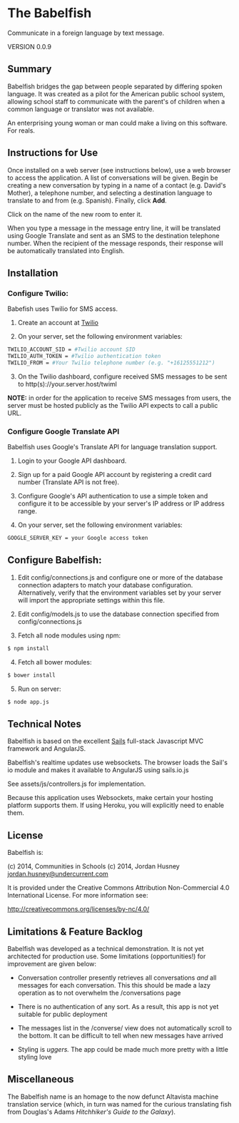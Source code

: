The Babelfish
=============

Communicate in a foreign language by text message.

VERSION 0.0.9

## Summary

Babelfish bridges the gap between people separated by differing spoken
language. It was created as a pilot for the American public school system,
allowing school staff to communicate with the parent's of children when
a common language or translator was not available.

An enterprising young woman or man could make a living on this software.
For reals.


## Instructions for Use

Once installed on a web server (see instructions below), use a web browser
to access the application. A list of conversations will be given.
Begin be creating a new conversation by typing in a name of a contact
(e.g. David's Mother), a telephone number, and selecting a
destination language to translate to and from (e.g. Spanish).
Finally, click **Add**.

Click on the name of the new room to enter it.

When you type a message in the message entry line, it will be
translated using Google Translate and sent as an SMS to the destination
telephone number. When the recipient of the message responds, their
response will be automatically translated into English.


## Installation

### Configure Twilio:

Babefish uses Twilio for SMS access.

1. Create an account at [Twilio](http://twilio.com)

2. On your server, set the following environment variables:
```bash
TWILIO_ACCOUNT_SID = #Twilio account SID
TWILIO_AUTH_TOKEN = #Twilio authentication token
TWILIO_FROM = #Your Twilio telephone number (e.g. "+16125551212")
```

3. On the Twilio dashboard, configure received SMS messages to
   be sent to http(s)://your.server.host/twiml

**NOTE:** in order for the application to receive SMS
messages from users, the server must be hosted publicly as
the Twilio API expects to call a public URL.

### Configure Google Translate API

Babelfish uses Google's Translate API for language translation support.

1. Login to your Google API dashboard.

2. Sign up for a paid Google API account by registering a credit card
   number (Translate API is not free).

3. Configure Google's API authentication to use a simple token and
   configure it to be accessible by your server's IP address or IP
   address range.

4. On your server, set the following environment variables:
```bash
GOOGLE_SERVER_KEY = your Google access token
```


## Configure Babelfish:

1. Edit config/connections.js and configure one or more of the
   database connection adapters to match your database configuration.
   Alternatively, verify that the environment variables set by your
   server will import the appropriate settings within this file.

2. Edit config/models.js to use the database connection specified
   from config/connections.js

3. Fetch all node modules using npm:
```bash
$ npm install
```

4. Fetch all bower modules:
```bash
$ bower install
```

5. Run on server:
```bash
$ node app.js
```


## Technical Notes

Babelfish is based on the excellent [Sails](http://sailsjs.org)
full-stack Javascript MVC framework and AngularJS.

Babelfish's realtime updates use websockets. The browser loads
the Sail's io module and makes it available to AngularJS using
sails.io.js

See assets/js/controllers.js for implementation.

Because this application uses Websockets, make certain your
hosting platform supports them. If using Heroku, you will
explicitly need to enable them.


## License

Babelfish is:

   (c) 2014, Communities in Schools
   (c) 2014, Jordan Husney <jordan.husney@undercurrent.com>

It is provided under the Creative Commons Attribution
Non-Commercial 4.0 International License. For more information see:

   http://creativecommons.org/licenses/by-nc/4.0/


## Limitations & Feature Backlog

Babelfish was developed as a technical demonstration. It is not
yet architected for production use. Some limitations
(opportunities!) for improvement are given below:

 - Conversation controller presently retrieves all conversations
   *and* all messages for each conversation. This this should be
   made a lazy operation as to not overwhelm the /conversations page

 - There is no authentication of any sort. As a result, this app is
   not yet suitable for public deployment

 - The messages list in the /converse/ view does not automatically
   scroll to the bottom. It can be difficult to tell when new
   messages have arrived

 - Styling is *uggers.* The app could be made much more pretty with
   a little styling love


## Miscellaneous

The Babelfish name is an homage to the now defunct Altavista
machine translation service (which, in turn was named for
the curious translating fish from Douglas's Adams *Hitchhiker's
Guide to the Galaxy*).
